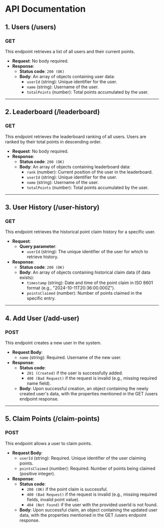 # API Documentation

## 1. Users (/users)

### GET

This endpoint retrieves a list of all users and their current points.

- **Request**: No body required.
- **Response**:
  - **Status code**: `200 (OK)`
  - **Body**: An array of objects containing user data:
    - `userId` (string): Unique identifier for the user.
    - `name` (string): Username of the user.
    - `totalPoints` (number): Total points accumulated by the user.

---

## 2. Leaderboard (/leaderboard)

### GET

This endpoint retrieves the leaderboard ranking of all users. Users are ranked by their total points in descending order.

- **Request**: No body required.
- **Response**:
  - **Status code**: `200 (OK)`
  - **Body**: An array of objects containing leaderboard data:
    - `rank` (number): Current position of the user in the leaderboard.
    - `userId` (string): Unique identifier for the user.
    - `name` (string): Username of the user.
    - `totalPoints` (number): Total points accumulated by the user.

---

## 3. User History (/user-history)

### GET

This endpoint retrieves the historical point claim history for a specific user.

- **Request**:
  - **Query parameter**: 
    - `userId` (string): The unique identifier of the user for which to retrieve history.
- **Response**:
  - **Status code**: `200 (OK)`
  - **Body**: An array of objects containing historical claim data (if data exists):
    - `timestamp` (string): Date and time of the point claim in ISO 8601 format (e.g., "2024-10-11T20:36:00.000Z").
    - `pointsClaimed` (number): Number of points claimed in the specific entry.

---

## 4. Add User (/add-user)

### POST

This endpoint creates a new user in the system.

- **Request Body**:
  - `name` (string): Required. Username of the new user.
- **Response**:
  - **Status code**:
    - `201 (Created)` if the user is successfully added.
    - `400 (Bad Request)` if the request is invalid (e.g., missing required name field).
  - **Body**: Upon successful creation, an object containing the newly created user's data, with the properties mentioned in the GET /users endpoint response.

---

## 5. Claim Points (/claim-points)

### POST

This endpoint allows a user to claim points.

- **Request Body**:
  - `userId` (string): Required. Unique identifier of the user claiming points.
  - `pointsClaimed` (number): Required. Number of points being claimed (positive integer).
- **Response**:
  - **Status code**:
    - `200 (OK)` if the point claim is successful.
    - `400 (Bad Request)` if the request is invalid (e.g., missing required fields, invalid point value).
    - `404 (Not Found)` if the user with the provided userId is not found.
  - **Body**: Upon successful claim, an object containing the updated user data, with the properties mentioned in the GET /users endpoint response.